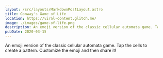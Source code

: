 ```yaml
---
layout: /src/layouts/MarkdownPostLayout.astro
title: Conway's Game of Life
location: https://viral-content.glitch.me/
image: ./images/game-of-life.png
description: An emoji version of the classic cellular automata game. Tap the cells to create a pattern. Customize the emoji and then share it!
pubDate: 2020-03-15
---
```

An emoji version of the classic cellular automata game. Tap the cells to create a pattern. Customize the emoji and then share it!